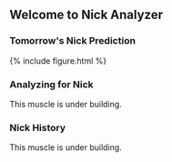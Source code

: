 ## Welcome to Nick Analyzer

### Tomorrow's Nick Prediction
{% include figure.html %}

### Analyzing for Nick
This muscle is under building.

### Nick History
This muscle is under building.

<!-- ads -->
<!-- google analytics -->
<!-- Today's Protein -->
